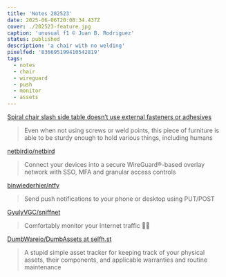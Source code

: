 ```yaml
---
title: 'Notes 202523'
date: 2025-06-06T20:08:34.437Z
cover: ./202523-feature.jpg
caption: 'unusual f1 © Juan B. Rodriguez'
status: published
description: 'a chair with no welding'
pixelfed: '836695199410542819'
tags:
  - notes
  - chair
  - wireguard
  - push
  - monitor
  - assets
---
```


[Spiral chair slash side table doesn’t use external fasteners or adhesives](https://www.yankodesign.com/2025/06/02/spiral-chair-slash-side-table-doesnt-use-external-fasteners-or-adhesives/)

> Even when not using screws or weld points, this piece of furniture is able to be sturdy enough to hold various things, including humans

[netbirdio/netbird](https://github.com/netbirdio/netbird)

> Connect your devices into a secure WireGuard®-based overlay network with SSO, MFA and granular access controls

[binwiederhier/ntfy](https://github.com/binwiederhier/ntfy)

> Send push notifications to your phone or desktop using PUT/POST

[GyulyVGC/sniffnet](https://github.com/GyulyVGC/sniffnet)

> Comfortably monitor your Internet traffic 🕵️‍♂️

[DumbWareio/DumbAssets at selfh.st](https://github.com/DumbWareio/DumbAssets?tab=readme-ov-file)

> A stupid simple asset tracker for keeping track of your physical assets, their components, and applicable warranties and routine maintenance


